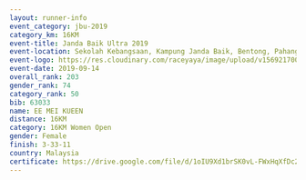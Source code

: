 ```yaml
---
layout: runner-info 
event_category: jbu-2019 
category_km: 16KM 
event-title: Janda Baik Ultra 2019
event-location: Sekolah Kebangsaan, Kampung Janda Baik, Bentong, Pahang, Malaysia 
event-logo: https://res.cloudinary.com/raceyaya/image/upload/v1569217009/logo/janda-baik_vch1pc.jpg 
event-date: 2019-09-14 
overall_rank: 203
gender_rank: 74
category_rank: 50
bib: 63033
name: EE MEI KUEEN
distance: 16KM
category: 16KM Women Open
gender: Female
finish: 3-33-11
country: Malaysia
certificate: https://drive.google.com/file/d/1oIU9Xd1brSK0vL-FWxHqXfDc2OJA3VtK/view?usp=sharing
---
```

